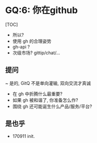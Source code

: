 # GQ:6: 你在github

[TOC]


- 所以?
- 使用 gh 的合理姿势
- gh-api ?
- 次级市场? gittip/chat/...



## 提问
~ 是的, GitQ 不是单向灌输, 双向交流才真诚

- 在 gh 中折腾什么最重要?
- 如果 gh 被和谐了, 你准备怎么作?
- 围绕 gh 还可能诞生什么产品/服务/平台?


## 是也乎

- 170911 init.

